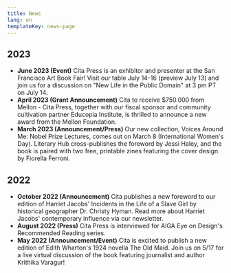 ```yaml
---
title: News
lang: en
templateKey: news-page
---
```

## 2023

- **June 2023 (Event)** Cita Press is an exhibitor and presenter at the San Francisco Art Book Fair! Visit our table July 14-16 (preview July 13) and join us for a discussion on "New Life in the Public Domain" at 3 pm PT on July 14.
- **April 2023 (Grant Announcement)** Cita to receive $750.000 from Mellon - Cita Press, together with our fiscal sponsor and community cultivation partner Educopia Institute, is thrilled to announce a new award from the Mellon Foundation.
- **March 2023 (Announcement/Press)** Our new collection, Voices Around Me: Nobel Prize Lectures, comes out on March 8 (International Women's Day). Literary Hub cross-publishes the foreword by Jessi Haley, and the book is paired with two free, printable zines featuring the cover design by Fiorella Ferroni.

## 2022

- **October 2022 (Announcement)** Cita publishes a new foreword to our edition of Harriet Jacobs' Incidents in the Life of a Slave Girl by historical geographer Dr. Christy Hyman. Read more about Harriet Jacobs' contemporary influence via our newsletter.
- **August 2022 (Press)** Cita Press is interviewed for AIGA Eye on Design's Recommended Reading series.
- **May 2022 (Announcement/Event)** Cita is excited to publish a new edition of Edith Wharton's 1924 novella The Old Maid. Join us on 5/17 for a live virtual discussion of the book featuring journalist and author Krithika Varagur!
